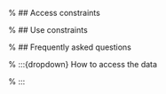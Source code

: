 % ## Access constraints

% ## Use constraints

% ## Frequently asked questions

% :::{dropdown} How to access the data

% :::

